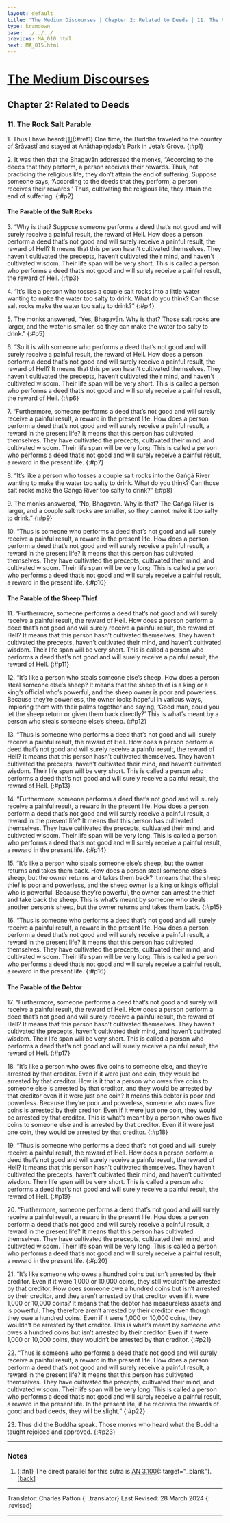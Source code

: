 ```yaml
---
layout: default
title: 'The Medium Discourses | Chapter 2: Related to Deeds | 11. The Rock Salt Parable'
type: kramdown
base: ../../../
previous: MA_010.html
next: MA_015.html
---
```


# [The Medium Discourses](index.html)
## Chapter 2: Related to Deeds
### 11. The Rock Salt Parable

1\. Thus I have heard:[\[1\]](#n1){:#ref1} One time, the Buddha traveled to the country of Śrāvastī and stayed at Anāthapiṇḍada’s Park in Jeta’s Grove.
{:#p1}

2\. It was then that the Bhagavān addressed the monks, “According to the deeds that they perform, a person receives their rewards. Thus, not practicing the religious life, they don’t attain the end of suffering. Suppose someone says, ‘According to the deeds that they perform, a person receives their rewards.’ Thus, cultivating the religious life, they attain the end of suffering.
{:#p2}

#### The Parable of the Salt Rocks

3\. “Why is that? Suppose someone performs a deed that’s not good and will surely receive a painful result, the reward of Hell. How does a person perform a deed that’s not good and will surely receive a painful result, the reward of Hell? It means that this person hasn’t cultivated themselves. They haven’t cultivated the precepts, haven’t cultivated their mind, and haven’t cultivated wisdom. Their life span will be very short. This is called a person who performs a deed that’s not good and will surely receive a painful result, the reward of Hell.
{:#p3}

4\. “It’s like a person who tosses a couple salt rocks into a little water wanting to make the water too salty to drink. What do you think? Can those salt rocks make the water too salty to drink?”
{:#p4}

5\. The monks answered, “Yes, Bhagavān. Why is that? Those salt rocks are larger, and the water is smaller, so they can make the water too salty to drink.”
{:#p5}

6\. “So it is with someone who performs a deed that’s not good and will surely receive a painful result, the reward of Hell. How does a person perform a deed that’s not good and will surely receive a painful result, the reward of Hell? It means that this person hasn’t cultivated themselves. They haven’t cultivated the precepts, haven’t cultivated their mind, and haven’t cultivated wisdom. Their life span will be very short. This is called a person who performs a deed that’s not good and will surely receive a painful result, the reward of Hell.
{:#p6}

7\. “Furthermore, someone performs a deed that’s not good and will surely receive a painful result, a reward in the present life. How does a person perform a deed that’s not good and will surely receive a painful result, a reward in the present life? It means that this person has cultivated themselves. They have cultivated the precepts, cultivated their mind, and cultivated wisdom. Their life span will be very long. This is called a person who performs a deed that’s not good and will surely receive a painful result, a reward in the present life.
{:#p7}

8\. “It’s like a person who tosses a couple salt rocks into the Gaṅgā River wanting to make the water too salty to drink. What do you think? Can those salt rocks make the Gaṅgā River too salty to drink?”
{:#p8}

9\. The monks answered, “No, Bhagavān. Why is that? The Gaṅgā River is larger, and a couple salt rocks are smaller, so they cannot make it too salty to drink.”
{:#p9}

10\. “Thus is someone who performs a deed that’s not good and will surely receive a painful result, a reward in the present life. How does a person perform a deed that’s not good and will surely receive a painful result, a reward in the present life? It means that this person has cultivated themselves. They have cultivated the precepts, cultivated their mind, and cultivated wisdom. Their life span will be very long. This is called a person who performs a deed that’s not good and will surely receive a painful result, a reward in the present life.
{:#p10}

#### The Parable of the Sheep Thief

11\. “Furthermore, someone performs a deed that’s not good and will surely receive a painful result, the reward of Hell. How does a person perform a deed that’s not good and will surely receive a painful result, the reward of Hell? It means that this person hasn’t cultivated themselves. They haven’t cultivated the precepts, haven’t cultivated their mind, and haven’t cultivated wisdom. Their life span will be very short. This is called a person who performs a deed that’s not good and will surely receive a painful result, the reward of Hell.
{:#p11}

12\. “It’s like a person who steals someone else’s sheep. How does a person steal someone else’s sheep? It means that the sheep thief is a king or a king’s official who’s powerful, and the sheep owner is poor and powerless. Because they’re powerless, the owner looks hopeful in various ways, imploring them with their palms together and saying, ‘Good man, could you let the sheep return or given them back directly?’ This is what’s meant by a person who steals someone else’s sheep.
{:#p12}

13\. “Thus is someone who performs a deed that’s not good and will surely receive a painful result, the reward of Hell. How does a person perform a deed that’s not good and will surely receive a painful result, the reward of Hell? It means that this person hasn’t cultivated themselves. They haven’t cultivated the precepts, haven’t cultivated their mind, and haven’t cultivated wisdom. Their life span will be very short. This is called a person who performs a deed that’s not good and will surely receive a painful result, the reward of Hell.
{:#p13}

14\. “Furthermore, someone performs a deed that’s not good and will surely receive a painful result, a reward in the present life. How does a person perform a deed that’s not good and will surely receive a painful result, a reward in the present life? It means that this person has cultivated themselves. They have cultivated the precepts, cultivated their mind, and cultivated wisdom. Their life span will be very long. This is called a person who performs a deed that’s not good and will surely receive a painful result, a reward in the present life.
{:#p14}

15\. “It’s like a person who steals someone else’s sheep, but the owner returns and takes them back. How does a person steal someone else’s sheep, but the owner returns and takes them back? It means that the sheep thief is poor and powerless, and the sheep owner is a king or king’s official who is powerful. Because they’re powerful, the owner can arrest the thief and take back the sheep. This is what’s meant by someone who steals another person’s sheep, but the owner returns and takes them back.
{:#p15}

16\. “Thus is someone who performs a deed that’s not good and will surely receive a painful result, a reward in the present life. How does a person perform a deed that’s not good and will surely receive a painful result, a reward in the present life? It means that this person has cultivated themselves. They have cultivated the precepts, cultivated their mind, and cultivated wisdom. Their life span will be very long. This is called a person who performs a deed that’s not good and will surely receive a painful result, a reward in the present life.
{:#p16}

#### The Parable of the Debtor

17\. “Furthermore, someone performs a deed that’s not good and surely will receive a painful result, the reward of Hell. How does a person perform a deed that’s not good and will surely receive a painful result, the reward of Hell? It means that this person hasn’t cultivated themselves. They haven’t cultivated the precepts, haven’t cultivated their mind, and haven’t cultivated wisdom. Their life span will be very short. This is called a person who performs a deed that’s not good and will surely receive a painful result, the reward of Hell.
{:#p17}

18\. “It’s like a person who owes five coins to someone else, and they’re arrested by that creditor. Even if it were just one coin, they would be arrested by that creditor. How is it that a person who owes five coins to someone else is arrested by that creditor, and they would be arrested by that creditor even if it were just one coin? It means this debtor is poor and powerless. Because they’re poor and powerless, someone who owes five coins is arrested by their creditor. Even if it were just one coin, they would be arrested by that creditor. This is what’s meant by a person who owes five coins to someone else and is arrested by that creditor. Even if it were just one coin, they would be arrested by that creditor.
{:#p18}

19\. “Thus is someone who performs a deed that’s not good and will surely receive a painful result, the reward of Hell. How does a person perform a deed that’s not good and will surely receive a painful result, the reward of Hell? It means that this person hasn’t cultivated themselves. They haven’t cultivated the precepts, haven’t cultivated their mind, and haven’t cultivated wisdom. Their life span will be very short. This is called a person who performs a deed that’s not good and will surely receive a painful result, the reward of Hell.
{:#p19}

20\. “Furthermore, someone performs a deed that’s not good and will surely receive a painful result, a reward in the present life. How does a person perform a deed that’s not good and will surely receive a painful result, a reward in the present life? It means that this person has cultivated themselves. They have cultivated the precepts, cultivated their mind, and cultivated wisdom. Their life span will be very long. This is called a person who performs a deed that’s not good and will surely receive a painful result, a reward in the present life.
{:#p20}

21\. “It’s like someone who owes a hundred coins but isn’t arrested by their creditor. Even if it were 1,000 or 10,000 coins, they still wouldn’t be arrested by that creditor. How does someone owe a hundred coins but isn’t arrested by their creditor, and they aren’t arrested by that creditor even if it were 1,000 or 10,000 coins? It means that the debtor has measureless assets and is powerful. They therefore aren’t arrested by their creditor even though they owe a hundred coins. Even if it were 1,000 or 10,000 coins, they wouldn’t be arrested by that creditor. This is what’s meant by someone who owes a hundred coins but isn’t arrested by their creditor. Even if it were 1,000 or 10,000 coins, they wouldn’t be arrested by that creditor.
{:#p21}

22\. “Thus is someone who performs a deed that’s not good and will surely receive a painful result, a reward in the present life. How does a person perform a deed that’s not good and will surely receive a painful result, a reward in the present life? It means that this person has cultivated themselves. They have cultivated the precepts, cultivated their mind, and cultivated wisdom. Their life span will be very long. This is called a person who performs a deed that’s not good and will surely receive a painful result, a reward in the present life. In the present life, if he receives the rewards of good and bad deeds, they will be slight.”
{:#p22}

23\. Thus did the Buddha speak. Those monks who heard what the Buddha taught rejoiced and approved.
{:#p23}

---

### Notes

1. {:#n1} The direct parallel for this sūtra is [AN 3.100](https://suttacentral.net/an3.100){: target="_blank"}. [\[back\]](#ref1)

---

Translator: Charles Patton
{: .translator}
Last Revised: 28 March 2024
{: .revised}

---